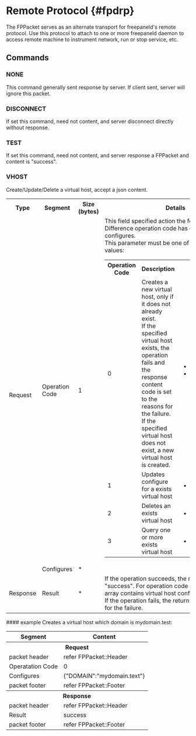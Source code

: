 # Remote Protocol              {#fpdrp}
The FPPacket serves as an alternate transport for freepaneld's remote protocol.
Use this protocol to attach to one or more freepaneld daemon to access
remote machine to instrument network, run or stop service, etc.

## Commands

### NONE
This command generally sent response by server. If client sent, server will ignore this packet.

### DISCONNECT
If set this command, need not content, and server disconnect directly without response.

### TEST
If set this command, need not content, and server response a FPPacket and content is "success".

### VHOST
Create/Update/Delete a virtual host, accept a json content.
<table>
  <tr>
    <th>Type</th>
    <th>Segment</th>
    <th>Size (bytes)</th>
    <th>Details</th>
  <tr>
    <td rowspan="2">Request</td>
    <td>Operation Code</td>
    <td>1</td>
    <td>
      This field specified action the for virtual host.
      Difference operation code has difference configures. <br>
      This parameter must be one of the following values:
      <table>
        <tr>
          <th>Operation Code</th>
          <th>Description</th>
          <th>Configures</th>
        </tr>
        <tr>
          <td>0</td>
          <td>
            Creates a new virtual host, only if it does not already exist. <br>
            If the specified virtual host exists, the operation fails and the
            response content code is set to the reasons for the failure. <br>
            If the specified virtual host does not exist, a new virtual host
            is created. <br>
          </td>
          <td>
            <ul>
              <li>DOMAIN</li>
              <li>DOCUMENT_ROOT (optional)</li>
            </ul>
          </td>
        </tr>
        <tr>
          <td>1</td>
          <td>Updates configure for a exists virtual host</td>
          <td>
            <ul>
              <li>DOMAIN</li>
            </ul>
          </td>
        </tr>
        <tr>
          <td>2</td>
          <td>Deletes an exists virtual host</td>
          <td>
            <ul>
              <li>DOMAIN</li>
            </ul>
          </td>
        </tr>
        <tr>
          <td>3</td>
          <td>Query one or more exists virtual host</td>
          <td>
            <ul>
              <li>DOMAIN (optional)</li>
            </ul>
          </td>
        </tr>
      </table>
    </td>
  </tr>
  <tr>
    <td>Configures</td>
    <td>*</td>
    <td></td>
  </tr>
  <tr>
    <td>Response</td>
    <td>Result</td>
    <td>*</td>
    <td>
      If the operation succeeds, the response value is "success". For operation code 3, returns a JSON-array contains virtual host configures<br>
      If the operation fails, the return value is the reasons for the failure. <br>
    </td>
  </tr>
</table>
#### example
Creates a virtual host which domain is mydomain.test:
<table>
  <tr>
    <th>Segment</th>
    <th>Content</th>
  </tr>
  <tr>
    <th colspan="2">Request</th>
  </tr>
  <tr>
    <td>packet header</td>
    <td>refer FPPacket::Header</td>
  </tr>
  <tr>
    <td>Operatation Code</td>
    <td>0</td>
  </tr>
  <tr>
    <td>Configures</td>
    <td>{"DOMAIN":"mydomain.text"}</td>
  </tr>
  <tr>
    <td>packet footer</td>
    <td>refer FPPacket::Footer</td>
  </tr>
  <tr>
    <th colspan="2">Response</th>
  </tr>
  <tr>
    <td>packet header</td>
    <td>refer FPPacket::Header</td>
  </tr>
  <tr>
    <td>Result</td>
    <td>success</td>
  </tr>
  <tr>
    <td>packet footer</td>
    <td>refer FPPacket::Footer</td>
  </tr>
</table>

